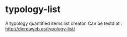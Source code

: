 # typology-list
A typology quantified items list creator. 
Can be testd at :
http://dicreaweb.es/typology-list/

